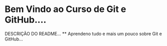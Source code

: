 # Bem Vindo ao Curso de Git e GitHub....

DESCRIÇÃO DO README...
\*\* Aprendeno tudo e mais um pouco sobre Git e GitHub...
